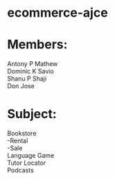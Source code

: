 # ecommerce-ajce
# Members:
  Antony P Mathew  
  Dominic K Savio  
  Shanu P Shaji  
  Don Jose  
# Subject: 
  Bookstore  
         -Rental  
         -Sale  
  Language Game  
  Tutor Locator  
  Podcasts  
  
